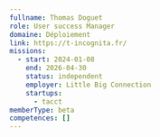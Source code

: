 ```yaml
---
fullname: Thomas Doguet
role: User success Manager
domaine: Déploiement
link: https://t-incognita.fr/
missions:
  - start: 2024-01-08
    end: 2026-04-30
    status: independent
    employer: Little Big Connection
    startups:
      - tacct
memberType: beta
competences: []
---
```


